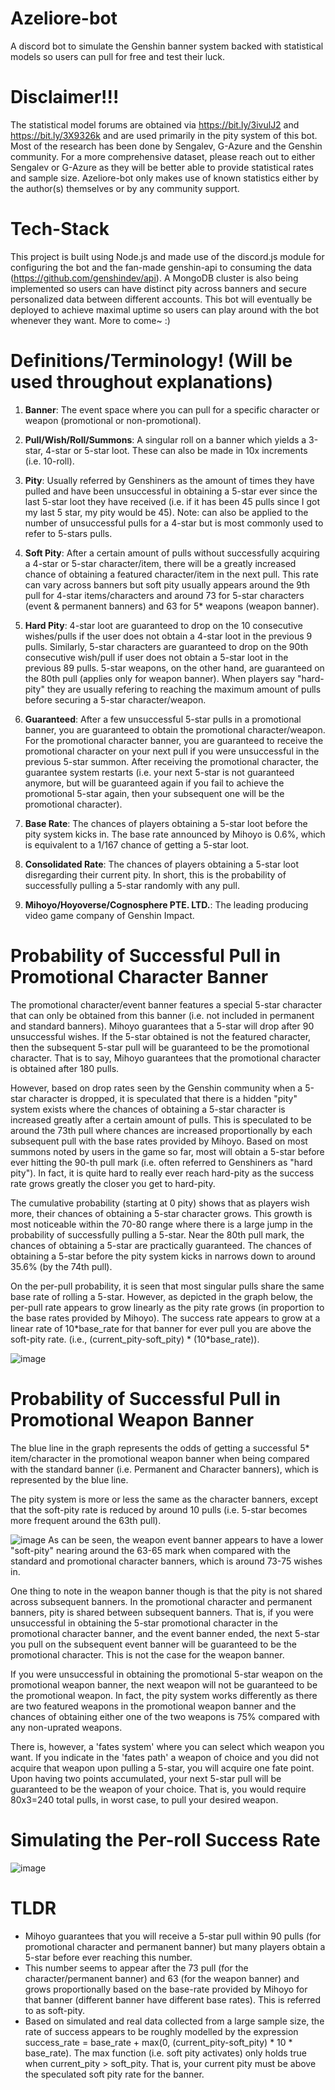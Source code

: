 # Azeliore-bot
A discord bot to simulate the Genshin banner system backed with statistical models so users can pull for free and test their luck. 

# Disclaimer!!!
The statistical model forums are obtained via https://bit.ly/3ivulJ2 and https://bit.ly/3X9326k and are used primarily in the pity system of this bot. Most of the research has been done by Sengalev, G-Azure and the Genshin community. For a more comprehensive dataset, please reach out to either Sengalev or G-Azure as they will be better able to provide statistical rates and sample size. Azeliore-bot only makes use of known statistics either by the author(s) themselves or by any community support.

# Tech-Stack
This project is built using Node.js and made use of the discord.js module for configuring the bot and the fan-made genshin-api to consuming the data 
(https://github.com/genshindev/api). A MongoDB cluster is also being implemented so users can have distinct pity across banners and secure personalized data between different accounts. This bot will eventually be deployed to achieve maximal uptime so users can play around with the bot whenever they want. More to come~ :)

# Definitions/Terminology! (Will be used throughout explanations)

1. **Banner**: The event space where you can pull for a specific character or weapon (promotional or non-promotional).

2. **Pull/Wish/Roll/Summons**: A singular roll on a banner which yields a 3-star, 4-star or 5-star loot. These can also be made in 10x increments (i.e. 10-roll).

3. **Pity**: Usually referred by Genshiners as the amount of times they have pulled and have been unsuccessful in obtaining a 5-star ever since the last 5-star loot they have received (i.e. if it has been 45 pulls since I got my last 5 star, my pity would be 45). Note: can also be applied to the number of unsuccessful pulls for a 4-star but is most commonly used to refer to 5-stars pulls.

4. **Soft Pity**: After a certain amount of pulls without successfully acquiring a 4-star or 5-star character/item, there will be a greatly increased chance of obtaining a featured character/item in the next pull. This rate can vary across banners but soft pity usually appears around the 9th pull for 4-star items/characters and around 73 for 5-star characters (event & permanent banners) and 63 for 5* weapons (weapon banner).

5. **Hard Pity**: 4-star loot are guaranteed to drop on the 10 consecutive wishes/pulls if the user does not obtain a 4-star loot in the previous 9 pulls. Similarly, 5-star characters are guaranteed to drop on the 90th consecutive wish/pull if user does not obtain a 5-star loot in the previous 89 pulls. 5-star weapons, on the other hand, are guaranteed on the 80th pull (applies only for weapon banner). When players say "hard-pity" they are usually refering to reaching the maximum amount of pulls before securing a 5-star character/weapon.

6. **Guaranteed**: After a few unsuccessful 5-star pulls in a promotional banner, you are guaranteed to obtain the promotional character/weapon. For the promotional character banner, you are guaranteed to receive the promotional character on your next pull if you were unsuccessful in the previous 5-star summon. After receiving the promotional character, the guarantee system restarts (i.e. your next 5-star is not guaranteed anymore, but will be guaranteed again if you fail to achieve the promotional 5-star again, then your subsequent one will be the promotional character).

7. **Base Rate**: The chances of players obtaining a 5-star loot before the pity system kicks in. The base rate announced by Mihoyo is 0.6%, which is equivalent to a 1/167 chance of getting a 5-star loot.

8. **Consolidated Rate**: The chances of players obtaining a 5-star loot disregarding their current pity. In short, this is the probability of successfully pulling a 5-star randomly with any pull.

9. **Mihoyo/Hoyoverse/Cognosphere PTE. LTD.**: The leading producing video game company of Genshin Impact.

# Probability of Successful Pull in Promotional Character Banner

The promotional character/event banner features a special 5-star character that can only be obtained from this banner (i.e. not included in permanent and standard banners). Mihoyo guarantees that a 5-star will drop after 90 unsuccessful wishes. If the 5-star obtained is not the featured character, then the subsequent 5-star pull will be guaranteed to be the promotional character. That is to say, Mihoyo guarantees that the promotional character is obtained after 180 pulls. 

However, based on drop rates seen by the Genshin community when a 5-star character is dropped, it is speculated that there is a hidden "pity" system exists where the chances of obtaining a 5-star character is increased greatly after a certain amount of pulls. This is speculated to be around the 73th pull where chances are increased proportionally by each subsequent pull with the base rates provided by Mihoyo. Based on most summons noted by users in the game so far, most will obtain a 5-star before ever hitting the 90-th pull mark (i.e. often referred to Genshiners as "hard pity"). In fact, it is quite hard to really ever reach hard-pity as the success rate grows greatly the closer you get to hard-pity. 

The cumulative probability (starting at 0 pity) shows that as players wish more, their chances of obtaining a 5-star character grows. This growth is most noticeable within the 70-80 range where there is a large jump in the probability of successfully pulling a 5-star. Near the 80th pull mark, the chances of obtaining a 5-star are practically guaranteed. The chances of obtaining a 5-star before the pity system kicks in narrows down to around 35.6% (by the 74th pull).

On the per-pull probability, it is seen that most singular pulls share the same base rate of rolling a 5-star. However, as depicted in the graph below, the per-pull rate appears to grow linearly as the pity rate grows (in proportion to the base rates provided by Mihoyo). The success rate appears to grow at a linear rate of 10\*base_rate for that banner for ever pull you are above the soft-pity rate. (i.e., (current_pity-soft_pity) \* (10*base_rate)). 

![image](https://user-images.githubusercontent.com/97481912/212567571-6e2fb94a-5de9-4c1c-9fc8-b354bd524e54.png)

# Probability of Successful Pull in Promotional Weapon Banner

The blue line in the graph represents the odds of getting a successful 5* item/character in the promotional weapon banner 
when being compared with the standard banner (i.e. Permanent and Character banners), which is represented by the blue line.

The pity system is more or less the same as the character banners, except that the soft-pity rate is reduced by around 10 pulls (i.e. 5-star becomes more frequent around the 63th pull).

![image](https://user-images.githubusercontent.com/97481912/212567638-b8c35a2d-f577-4696-9eaa-3817827a1f08.png)
As can be seen, the weapon event banner appears to have a lower "soft-pity" nearing around the 63-65 mark when compared with the standard 
and promotional character banners, which is around 73-75 wishes in.

One thing to note in the weapon banner though is that the pity is not shared across subsequent banners. In the promotional character and permanent banners, pity is shared between subsequent banners. That is, if you were unsuccessful in obtaining the 5-star promotional character in the promotional character banner, and the event banner ended, the next 5-star you pull on the subsequent event banner will be guaranteed to be the promotional character. This is not the case for the weapon banner.

If you were unsuccessful in obtaining the promotional 5-star weapon on the promotional weapon banner, the next weapon will not be guaranteed to be the promotional weapon. In fact, the pity system works differently as there are two featured weapons in the promotional weapon banner and the chances of obtaining either one of the two weapons is 75% compared with any non-uprated weapons. 

There is, however, a 'fates system' where you can select which weapon you want. If you indicate in the 'fates path' a weapon of choice and you did not acquire that weapon upon pulling a 5-star, you will acquire one fate point. Upon having two points accumulated, your next 5-star pull will be guaranteed to be the weapon of your choice. That is, you would require 80x3=240 total pulls, in worst case, to pull your desired weapon.

# Simulating the Per-roll Success Rate
![image](https://user-images.githubusercontent.com/97481912/212567680-0c4ebd2d-34f8-4df7-ac39-cfa6e4c1e80b.png)

# TLDR
- Mihoyo guarantees that you will receive a 5-star pull within 90 pulls (for promotional character and permanent banner) but many players obtain a 5-star before ever reaching this number. 
- This number seems to appear after the 73 pull (for the character/permanent banner) and 63 (for the weapon banner) and grows proportionally based on the base-rate provided by Mihoyo for that banner (different banner have different base rates). This is referred to as soft-pity.
- Based on simulated and real data collected from a large sample size, the rate of success appears to be roughly modelled by the expression success_rate = base_rate + max(0, (current_pity-soft_pity) * 10 * base_rate). The max function (i.e. soft pity activates) only holds true when current_pity > soft_pity. That is, your current pity must be above the speculated soft pity rate for the banner.
